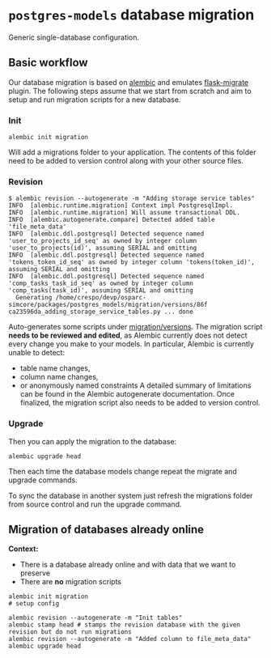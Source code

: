 # ``postgres-models`` database migration

Generic single-database configuration.


## Basic workflow

Our database migration is based on [alembic] and emulates [flask-migrate] plugin. The following steps assume that we start from scratch and aim to setup and run migration scripts for a new database.


### Init

```command
alembic init migration
```

Will add a migrations folder to your application. The contents of this folder need to be added to version control along with your other source files.

### Revision

```command
$ alembic revision --autogenerate -m "Adding storage service tables"
INFO  [alembic.runtime.migration] Context impl PostgresqlImpl.
INFO  [alembic.runtime.migration] Will assume transactional DDL.
INFO  [alembic.autogenerate.compare] Detected added table 'file_meta_data'
INFO  [alembic.ddl.postgresql] Detected sequence named 'user_to_projects_id_seq' as owned by integer column 'user_to_projects(id)', assuming SERIAL and omitting
INFO  [alembic.ddl.postgresql] Detected sequence named 'tokens_token_id_seq' as owned by integer column 'tokens(token_id)', assuming SERIAL and omitting
INFO  [alembic.ddl.postgresql] Detected sequence named 'comp_tasks_task_id_seq' as owned by integer column 'comp_tasks(task_id)', assuming SERIAL and omitting
  Generating /home/crespo/devp/osparc-simcore/packages/postgres_models/migration/versions/86f
ca23596da_adding_storage_service_tables.py ... done
```
Auto-generates some scripts under [migration/versions](packages/postgres-models/migration/versions). The migration script **needs to be reviewed and edited**, as Alembic currently does not detect every change you
make to your models. In particular, Alembic is currently unable to detect:
- table name changes,
- column name changes,
- or anonymously named constraints
A detailed summary of limitations can be found in the Alembic autogenerate documentation.
Once finalized, the migration script also needs to be added to version control.

### Upgrade

Then you can apply the migration to the database:
```command
alembic upgrade head
```
Then each time the database models change repeat the migrate and upgrade commands.

To sync the database in another system just refresh the migrations folder from source control and run the upgrade command.


[flask-migrate]:https://flask-migrate.readthedocs.io/en/latest/
[alembic]:https://alembic.sqlalchemy.org/en/latest/


## Migration of databases already online

**Context:**
- There is a database already online and with data that we want to preserve
- There are **no** migration scripts

```command
alembic init migration
# setup config

alembic revision --autogenerate -m "Init tables"
alembic stamp head # stamps the revision database with the given revision but do not run migrations
alembic revision --autogenerate -m "Added column to file_meta_data"
alembic upgrade head
```
